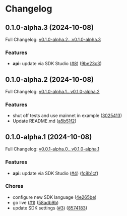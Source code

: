# Changelog

## 0.1.0-alpha.3 (2024-10-08)

Full Changelog: [v0.1.0-alpha.2...v0.1.0-alpha.3](https://github.com/maestro-org/maestro-bitcoin-go-sdk/compare/v0.1.0-alpha.2...v0.1.0-alpha.3)

### Features

* **api:** update via SDK Studio ([#8](https://github.com/maestro-org/maestro-bitcoin-go-sdk/issues/8)) ([9be23c3](https://github.com/maestro-org/maestro-bitcoin-go-sdk/commit/9be23c37cf2bd57fc41454344b512b675e4806e6))

## 0.1.0-alpha.2 (2024-10-08)

Full Changelog: [v0.1.0-alpha.1...v0.1.0-alpha.2](https://github.com/maestro-org/maestro-bitcoin-go-sdk/compare/v0.1.0-alpha.1...v0.1.0-alpha.2)

### Features

* shut off tests and use mainnet in example ([3025413](https://github.com/maestro-org/maestro-bitcoin-go-sdk/commit/3025413884422b58e1743bf8fb2d05a7dd619e24))
* Update README.md ([a5b51f2](https://github.com/maestro-org/maestro-bitcoin-go-sdk/commit/a5b51f2f9682d2652ebb8f4e3dc54af72894172d))

## 0.1.0-alpha.1 (2024-10-08)

Full Changelog: [v0.0.1-alpha.0...v0.1.0-alpha.1](https://github.com/maestro-org/maestro-bitcoin-go-sdk/compare/v0.0.1-alpha.0...v0.1.0-alpha.1)

### Features

* **api:** update via SDK Studio ([#4](https://github.com/maestro-org/maestro-bitcoin-go-sdk/issues/4)) ([fc8b1cf](https://github.com/maestro-org/maestro-bitcoin-go-sdk/commit/fc8b1cf8e9f39bd269055051902b23a60c16b37d))


### Chores

* configure new SDK language ([4e265be](https://github.com/maestro-org/maestro-bitcoin-go-sdk/commit/4e265be800eec9f36fee72f43b7057b46f530204))
* go live ([#1](https://github.com/maestro-org/maestro-bitcoin-go-sdk/issues/1)) ([58adb9b](https://github.com/maestro-org/maestro-bitcoin-go-sdk/commit/58adb9b2105c594c54d80811713794276e182b4e))
* update SDK settings ([#3](https://github.com/maestro-org/maestro-bitcoin-go-sdk/issues/3)) ([8574183](https://github.com/maestro-org/maestro-bitcoin-go-sdk/commit/85741837cfd5517f572110e7be96a1fbda4dc96c))
